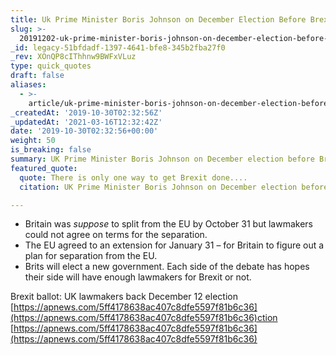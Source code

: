 ```yaml
---
title: Uk Prime Minister Boris Johnson on December Election Before Brexit Deadline.
slug: >-
  20191202-uk-prime-minister-boris-johnson-on-december-election-before-brexit-deadline
_id: legacy-51bfdadf-1397-4641-bfe8-345b2fba27f0
_rev: XOnQP8cIThhnw9BWFxVLuz
type: quick_quotes
draft: false
aliases:
  - >-
    article/uk-prime-minister-boris-johnson-on-december-election-before-brexit-deadline/
_createdAt: '2019-10-30T02:32:56Z'
_updatedAt: '2021-03-16T12:32:42Z'
date: '2019-10-30T02:32:56+00:00'
weight: 50
is_breaking: false
summary: UK Prime Minister Boris Johnson on December election before Brexit deadline.
featured_quote:
  quote: There is only one way to get Brexit done....
  citation: UK Prime Minister Boris Johnson on December election before Brexit deadline.

---
```

* Britain was *suppose* to split from the EU by October 31 but lawmakers could not agree on terms for the separation.
* The EU agreed to an extension for January 31 – for Britain to figure out a plan for separation from the EU.
* Brits will elect a new government. Each side of the debate has hopes their side will have enough lawmakers for Brexit or not.

Brexit ballot: UK lawmakers back December 12 election  
[https://apnews.com/5ff4178638ac407c8dfe5597f81b6c36](https://apnews.com/5ff4178638ac407c8dfe5597f81b6c36)ction  
[https://apnews.com/5ff4178638ac407c8dfe5597f81b6c36](https://apnews.com/5ff4178638ac407c8dfe5597f81b6c36)